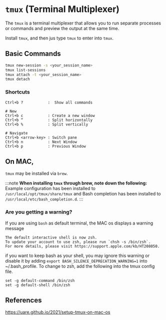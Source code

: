 # `tmux` (Terminal Multiplexer)

The `tmux` is a terminal multiplexer that allows you to run separate processes or commands and preview the output at the same time.

Install `tmux`, and then jus type `tmux` to enter into `tmux`.  

## Basic Commands

```bash
tmux new-session -s <your_session_name>
tmux list-sessions
tmux attach -t <your_session_name>
tmux detach
```
### Shortcuts
```
Ctrl+b ?           :  Show all commands

# New
Ctrl+b c           : Create a new window
Ctrl+b “           : Split horizontally
Ctrl+b %           : Split vertically

# Navigate
Ctrl+b <arrow-key> : Switch pane
Ctrl+b n           : Next Window
Ctrl+b p           : Previous Window
```

## On MAC, 
`tmux` may be installed via `brew`.

:::note
**When installing `tmux` through brew, note down the following:** 
Example configuration has been installed to `/usr/local/opt/tmux/share/tmux` and Bash completion has been installed to `/usr/local/etc/bash_completion.d`.
:::
### Are you getting a warning?

If you are using `bash` as default terminal,  the MAC os displays a warning message

```
The default interactive shell is now zsh.
To update your account to use zsh, please run `chsh -s /bin/zsh`.
For more details, please visit https://support.apple.com/kb/HT208050.
```

if you want to keep bash as your shell, you may ignore this warning or disable it by adding  `export BASH_SILENCE_DEPRECATION_WARNING=1` into ~/.bash_profile. To change to zsh, 
add the following into the tmux config file.
```
set -g default-command /bin/zsh 
set -g default-shell /bin/zsh
```


## References
https://uare.github.io/2021/setup-tmux-on-mac-os

